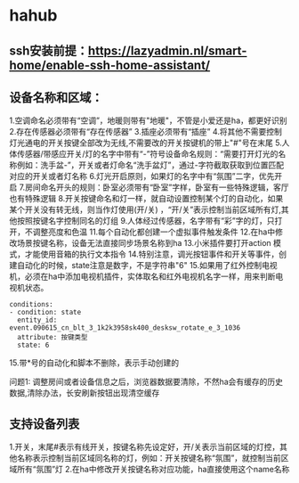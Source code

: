 # hahub

## ssh安装前提：https://lazyadmin.nl/smart-home/enable-ssh-home-assistant/

## 设备名称和区域：

1.空调命名必须带有“空调”，地暖则带有"地暖"，不管是小爱还是ha，都更好识别
2.存在传感器必须带有“存在传感器”
3.插座必须带有“插座”
4.将其他不需要控制灯光通电的开关按键全部改为无线,不需要改的开关按键机的带上"#"号在末尾
5.人体传感器/带感应开关/灯的名字中带有“-”符号设备命名规则：“需要打开灯光的名称例如：洗手盆-”，开关或者灯命名“洗手盆灯”，通过-字符截取获取到位置匹配对应的开关或者灯名称
6.灯光开启原则，如果灯的名字中有“氛围”二字，优先开启
7.房间命名开头的规则：卧室必须带有“卧室”字样，卧室有一些特殊逻辑，客厅也有特殊逻辑
8.开关按键命名和灯一样，就自动设置控制某个灯的自动化，如果某个开关没有转无线，则当作灯使用(开/关)
，“开/关”表示控制当前区域所有灯,其他按照按键名字控制同名的灯组
9.人体经过传感器，名字带有“彩”字的灯，只打开，不调整亮度和色温
11.每个自动化都创建一个虚拟事件触发条件
12.在ha中修改场景按键名称，设备无法直接同步场景名称到ha
13.小米插件要打开action 模式，才能使用音箱的执行文本指令
14.特别注意，调光按钮事件和开关等事件，创建自动化的时候，state注意是数字，不是字符串"6"
15.如果用了红外控制电视机，必须在ha中添加电视机插件，实体取名和红外电视机名字一样，用来判断电视机状态。

```
conditions:
- condition: state
  entity_id: event.090615_cn_blt_3_1k2k3958sk400_desksw_rotate_e_3_1036
  attribute: 按键类型
  state: 6
```

15.带*号的自动化和脚本不删除，表示手动创建的

问题1:
调整房间或者设备信息之后，浏览器数据要清除，不然ha会有缓存的历史数据,清除办法，长安刷新按钮出现清空缓存

## 支持设备列表

1.开关，末尾#表示有线开关，按键名称先设定好，开/关表示当前区域的灯控，其他名称表示控制当前区域同名称的灯，例如：开关按键名称“氛围”，就控制当前区域所有“氛围”灯
2.在ha中修改开关按键名称对应功能，ha直接使用这个name名称
